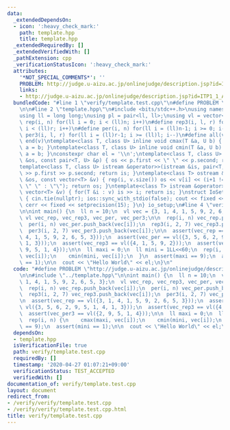 ```yaml
---
data:
  _extendedDependsOn:
  - icon: ':heavy_check_mark:'
    path: template.hpp
    title: template.hpp
  _extendedRequiredBy: []
  _extendedVerifiedWith: []
  _pathExtension: cpp
  _verificationStatusIcon: ':heavy_check_mark:'
  attributes:
    '*NOT_SPECIAL_COMMENTS*': ''
    PROBLEM: http://judge.u-aizu.ac.jp/onlinejudge/description.jsp?id=ITP1_1_A
    links:
    - http://judge.u-aizu.ac.jp/onlinejudge/description.jsp?id=ITP1_1_A
  bundledCode: "#line 1 \"verify/template.test.cpp\"\n#define PROBLEM \"http://judge.u-aizu.ac.jp/onlinejudge/description.jsp?id=ITP1_1_A\"\
    \n\n#line 2 \"template.hpp\"\n#include <bits/stdc++.h>\nusing namespace std;\n\
    using ll = long long;\nusing pl = pair<ll, ll>;\nusing vl = vector<ll>;\n#define\
    \ rep(i, n) for(ll i = 0; i < (ll)n; i++)\n#define rep3(i, l, r) for(ll i = l;\
    \ i < (ll)r; i++)\n#define per(i, n) for(ll i = (ll)n-1; i >= 0; i--)\n#define\
    \ per3(i, l, r) for(ll i = (ll)r-1; i >= (ll)l; i--)\n#define all(v) begin(v),\
    \ end(v)\ntemplate<class T, class U> inline void cmax(T &a, U b) { if (a < b)\
    \ a = b; }\ntemplate<class T, class U> inline void cmin(T &a, U b) { if (a > b)\
    \ a = b; }\nconstexpr char el = '\\n';\ntemplate<class T, class U> ostream &operator<<(ostream\
    \ &os, const pair<T, U> &p) { os << p.first << \" \" << p.second; return os; }\n\
    template<class T, class U> istream &operator>>(istream &is, pair<T, U> &p) { is\
    \ >> p.first >> p.second; return is; }\ntemplate<class T> ostream &operator<<(ostream\
    \ &os, const vector<T> &v) { rep(i, v.size()) os << v[i] << (i+1 != v.size() ?\
    \ \" \" : \"\"); return os; }\ntemplate<class T> istream &operator>>(istream &is,\
    \ vector<T> &v) { for(T &i : v) is >> i; return is; }\nstruct IoSetup {\n  IoSetup()\
    \ { cin.tie(nullptr); ios::sync_with_stdio(false); cout << fixed << setprecision(15);\
    \ cerr << fixed << setprecision(15); }\n} io_setup;\n#line 4 \"verify/template.test.cpp\"\
    \n\nint main() {\n  ll n = 10;\n  vl vec = {3, 1, 4, 1, 5, 9, 2, 6, 5, 3};\n \
    \ vl vec_rep, vec_rep3, vec_per, vec_per3;\n\n  rep(i, n) vec_rep.push_back(vec[i]);\n\
    \  per(i, n) vec_per.push_back(vec[i]);\n  rep3(i, 2, 7) vec_rep3.push_back(vec[i]);\n\
    \  per3(i, 2, 7) vec_per3.push_back(vec[i]);\n\n  assert(vec_rep == vl({3, 1,\
    \ 4, 1, 5, 9, 2, 6, 5, 3}));\n  assert(vec_per == vl({3, 5, 6, 2, 9, 5, 1, 4,\
    \ 1, 3}));\n  assert(vec_rep3 == vl({4, 1, 5, 9, 2}));\n  assert(vec_per3 == vl({2,\
    \ 9, 5, 1, 4}));\n\n  ll maxi = 0;\n  ll mini = 1LL<<60;\n  rep(i, n) {\n    cmax(maxi,\
    \ vec[i]);\n    cmin(mini, vec[i]);\n  }\n  assert(maxi == 9);\n  assert(mini\
    \ == 1);\n\n  cout << \"Hello World\" << el;\n}\n"
  code: "#define PROBLEM \"http://judge.u-aizu.ac.jp/onlinejudge/description.jsp?id=ITP1_1_A\"\
    \n\n#include \"../template.hpp\"\n\nint main() {\n  ll n = 10;\n  vl vec = {3,\
    \ 1, 4, 1, 5, 9, 2, 6, 5, 3};\n  vl vec_rep, vec_rep3, vec_per, vec_per3;\n\n\
    \  rep(i, n) vec_rep.push_back(vec[i]);\n  per(i, n) vec_per.push_back(vec[i]);\n\
    \  rep3(i, 2, 7) vec_rep3.push_back(vec[i]);\n  per3(i, 2, 7) vec_per3.push_back(vec[i]);\n\
    \n  assert(vec_rep == vl({3, 1, 4, 1, 5, 9, 2, 6, 5, 3}));\n  assert(vec_per ==\
    \ vl({3, 5, 6, 2, 9, 5, 1, 4, 1, 3}));\n  assert(vec_rep3 == vl({4, 1, 5, 9, 2}));\n\
    \  assert(vec_per3 == vl({2, 9, 5, 1, 4}));\n\n  ll maxi = 0;\n  ll mini = 1LL<<60;\n\
    \  rep(i, n) {\n    cmax(maxi, vec[i]);\n    cmin(mini, vec[i]);\n  }\n  assert(maxi\
    \ == 9);\n  assert(mini == 1);\n\n  cout << \"Hello World\" << el;\n}\n"
  dependsOn:
  - template.hpp
  isVerificationFile: true
  path: verify/template.test.cpp
  requiredBy: []
  timestamp: '2020-04-27 01:07:21+09:00'
  verificationStatus: TEST_ACCEPTED
  verifiedWith: []
documentation_of: verify/template.test.cpp
layout: document
redirect_from:
- /verify/verify/template.test.cpp
- /verify/verify/template.test.cpp.html
title: verify/template.test.cpp
---
```

